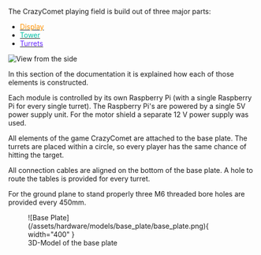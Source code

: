 The CrazyComet playing field is build out of three major parts:

- [<span style="color:#FF9100">Display</span>](display.md)
- [<span style="color:#00BFA5">Tower</span>](tower.md)
- [<span style="color:#672AFF">Turrets</span>](turrets.md)

![View from the side](/assets/hardware/pictures/game_top_view_marked.png)

In this section of the documentation it is explained how each of those elements is constructed.

Each module is controlled by its own Raspberry Pi (with a single Raspberry Pi for every single turret). The Raspberry Pi's are powered by a single 5V power supply unit. For the motor shield a separate 12 V power supply was used.

All elements of the game CrazyComet are attached to the base plate. The turrets are placed within a circle, so every player has the same chance of hitting the target.

All connection cables are aligned on the bottom of the base plate. A hole to route the tables is provided for every turret.

For the ground plane to stand properly three M6 threaded bore holes are provided every 450mm.

<figure markdown>
  ![Base Plate](/assets/hardware/models/base_plate/base_plate.png){ width="400" }
  <figcaption>3D-Model of the base plate</figcaption>
</figure>
